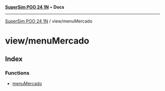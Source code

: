 [**SuperSim POO 24 1N**](../../README.md) • **Docs**

***

[SuperSim POO 24 1N](../../modules.md) / view/menuMercado

# view/menuMercado

## Index

### Functions

- [menuMercado](functions/menuMercado.md)
